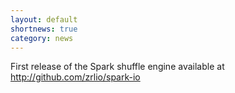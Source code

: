 ```yaml
---
layout: default
shortnews: true
category: news
---
```

First release of the Spark shuffle engine available at <http://github.com/zrlio/spark-io>
